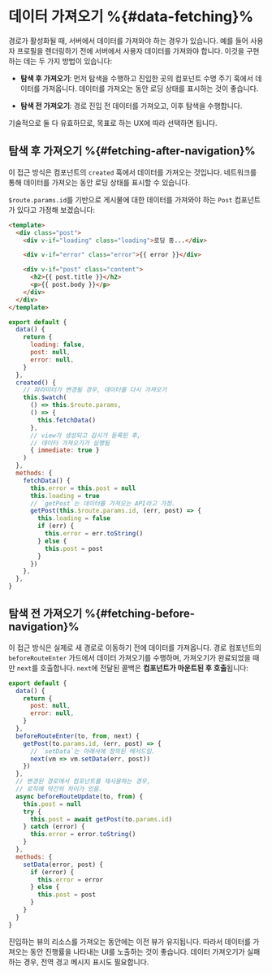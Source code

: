 # 데이터 가져오기 %{#data-fetching}%

경로가 활성화될 때, 서버에서 데이터를 가져와야 하는 경우가 있습니다. 예를 들어 사용자 프로필을 렌더링하기 전에 서버에서 사용자 데이터를 가져와야 합니다. 이것을 구현하는 데는 두 가지 방법이 있습니다:

- **탐색 후 가져오기**: 먼저 탐색을 수행하고 진입한 곳의 컴포넌트 수명 주기 훅에서 데이터를 가져옵니다. 데이터를 가져오는 동안 로딩 상태를 표시하는 것이 좋습니다.

- **탐색 전 가져오기**: 경로 진입 전 데이터를 가져오고, 이후 탐색을 수행합니다.

기술적으로 둘 다 유효하므로, 목표로 하는 UX에 따라 선택하면 됩니다.

## 탐색 후 가져오기 %{#fetching-after-navigation}%

이 접근 방식은 컴포넌트의 `created` 훅에서 데이터를 가져오는 것입니다. 네트워크를 통해 데이터를 가져오는 동안 로딩 상태를 표시할 수 있습니다.

`$route.params.id`를 기반으로 게시물에 대한 데이터를 가져와야 하는 `Post` 컴포넌트가 있다고 가정해 보겠습니다:

```html
<template>
  <div class="post">
    <div v-if="loading" class="loading">로딩 중...</div>

    <div v-if="error" class="error">{{ error }}</div>

    <div v-if="post" class="content">
      <h2>{{ post.title }}</h2>
      <p>{{ post.body }}</p>
    </div>
  </div>
</template>
```

```js
export default {
  data() {
    return {
      loading: false,
      post: null,
      error: null,
    }
  },
  created() {
    // 파라미터가 변경될 경우, 데이터를 다시 가져오기
    this.$watch(
      () => this.$route.params,
      () => {
        this.fetchData()
      },
      // view가 생성되고 감시가 등록된 후,
      // 데이터 가져오기가 실행됨
      { immediate: true }
    )
  },
  methods: {
    fetchData() {
      this.error = this.post = null
      this.loading = true
      // `getPost`는 데이터를 가져오는 API라고 가정.
      getPost(this.$route.params.id, (err, post) => {
        this.loading = false
        if (err) {
          this.error = err.toString()
        } else {
          this.post = post
        }
      })
    },
  },
}
```

## 탐색 전 가져오기 %{#fetching-before-navigation}%

이 접근 방식은 실제로 새 경로로 이동하기 전에 데이터를 가져옵니다. 경로 컴포넌트의 `beforeRouteEnter` 가드에서 데이터 가져오기를 수행하며,
가져오기가 완료되었을 때만 `next`를 호출합니다. `next`에 전달된 콜백은 **컴포넌트가 마운트된 후 호출**됩니다:

```js
export default {
  data() {
    return {
      post: null,
      error: null,
    }
  },
  beforeRouteEnter(to, from, next) {
    getPost(to.params.id, (err, post) => {
      // `setData`는 아래서에 정의된 메서드임.
      next(vm => vm.setData(err, post))
    })
  },
  // 변경된 경로에서 컴포넌트를 재사용하는 경우,
  // 로직에 약간의 차이가 있음.
  async beforeRouteUpdate(to, from) {
    this.post = null
    try {
      this.post = await getPost(to.params.id)
    } catch (error) {
      this.error = error.toString()
    }
  },
  methods: {
    setData(error, post) {
      if (error) {
        this.error = error
      } else {
        this.post = post
      }
    }
  }
}
```

진입하는 뷰의 리소스를 가져오는 동안에는 이전 뷰가 유지됩니다. 따라서 데이터를 가져오는 동안 진행률을 나타내는 UI를 노출하는 것이 좋습니다. 데이터 가져오기가 실패하는 경우, 전역 경고 메시지 표시도 필요합니다.

<!-- ### Using Composition API -->

<!-- TODO: -->
